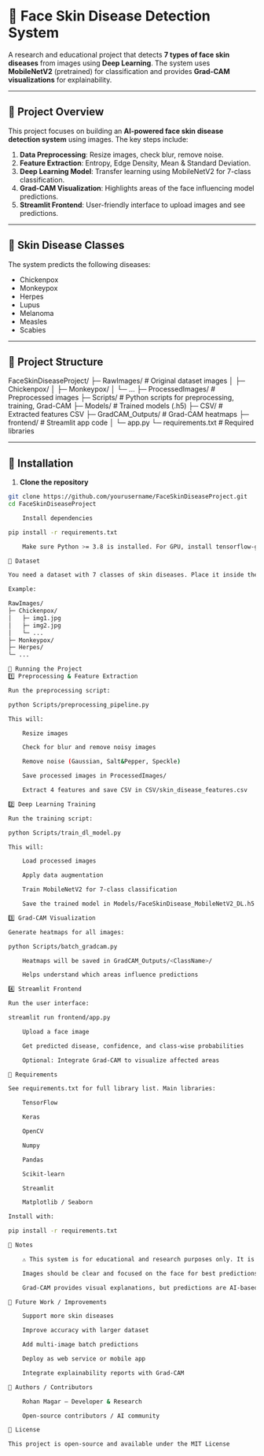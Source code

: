 # 🧠 Face Skin Disease Detection System

A research and educational project that detects **7 types of face skin diseases** from images using **Deep Learning**. The system uses **MobileNetV2** (pretrained) for classification and provides **Grad-CAM visualizations** for explainability.

---

## 🔹 Project Overview

This project focuses on building an **AI-powered face skin disease detection system** using images. The key steps include:

1. **Data Preprocessing**: Resize images, check blur, remove noise.  
2. **Feature Extraction**: Entropy, Edge Density, Mean & Standard Deviation.  
3. **Deep Learning Model**: Transfer learning using MobileNetV2 for 7-class classification.  
4. **Grad-CAM Visualization**: Highlights areas of the face influencing model predictions.  
5. **Streamlit Frontend**: User-friendly interface to upload images and see predictions.

---

## 🔹 Skin Disease Classes

The system predicts the following diseases:

- Chickenpox  
- Monkeypox  
- Herpes  
- Lupus  
- Melanoma  
- Measles  
- Scabies  

---

## 🔹 Project Structure

FaceSkinDiseaseProject/
├─ RawImages/ # Original dataset images
│ ├─ Chickenpox/
│ ├─ Monkeypox/
│ └─ ...
├─ ProcessedImages/ # Preprocessed images
├─ Scripts/ # Python scripts for preprocessing, training, Grad-CAM
├─ Models/ # Trained models (.h5)
├─ CSV/ # Extracted features CSV
├─ GradCAM_Outputs/ # Grad-CAM heatmaps
├─ frontend/ # Streamlit app code
│ └─ app.py
└─ requirements.txt # Required libraries


---

## 🔹 Installation

1. **Clone the repository**

```bash
git clone https://github.com/yourusername/FaceSkinDiseaseProject.git
cd FaceSkinDiseaseProject

    Install dependencies

pip install -r requirements.txt

    Make sure Python >= 3.8 is installed. For GPU, install tensorflow-gpu.

🔹 Dataset

You need a dataset with 7 classes of skin diseases. Place it inside the RawImages/ folder, keeping subfolders per class.

Example:

RawImages/
├─ Chickenpox/
│   ├─ img1.jpg
│   ├─ img2.jpg
│   └─ ...
├─ Monkeypox/
├─ Herpes/
└─ ...

🔹 Running the Project
1️⃣ Preprocessing & Feature Extraction

Run the preprocessing script:

python Scripts/preprocessing_pipeline.py

This will:

    Resize images

    Check for blur and remove noisy images

    Remove noise (Gaussian, Salt&Pepper, Speckle)

    Save processed images in ProcessedImages/

    Extract 4 features and save CSV in CSV/skin_disease_features.csv

2️⃣ Deep Learning Training

Run the training script:

python Scripts/train_dl_model.py

This will:

    Load processed images

    Apply data augmentation

    Train MobileNetV2 for 7-class classification

    Save the trained model in Models/FaceSkinDisease_MobileNetV2_DL.h5

3️⃣ Grad-CAM Visualization

Generate heatmaps for all images:

python Scripts/batch_gradcam.py

    Heatmaps will be saved in GradCAM_Outputs/<ClassName>/

    Helps understand which areas influence predictions

4️⃣ Streamlit Frontend

Run the user interface:

streamlit run frontend/app.py

    Upload a face image

    Get predicted disease, confidence, and class-wise probabilities

    Optional: Integrate Grad-CAM to visualize affected areas

🔹 Requirements

See requirements.txt for full library list. Main libraries:

    TensorFlow

    Keras

    OpenCV

    Numpy

    Pandas

    Scikit-learn

    Streamlit

    Matplotlib / Seaborn

Install with:

pip install -r requirements.txt

🔹 Notes

    ⚠️ This system is for educational and research purposes only. It is not a medical diagnostic tool.

    Images should be clear and focused on the face for best predictions.

    Grad-CAM provides visual explanations, but predictions are AI-based.

🔹 Future Work / Improvements

    Support more skin diseases

    Improve accuracy with larger dataset

    Add multi-image batch predictions

    Deploy as web service or mobile app

    Integrate explainability reports with Grad-CAM

🔹 Authors / Contributors

    Rohan Magar – Developer & Research

    Open-source contributors / AI community

🔹 License

This project is open-source and available under the MIT License
